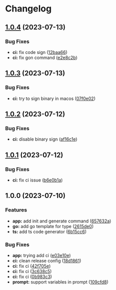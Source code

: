 # Changelog

## [1.0.4](https://github.com/PromptPal/cli/compare/v1.0.3...v1.0.4) (2023-07-13)


### Bug Fixes

* **ci:** fix code sign ([12baa66](https://github.com/PromptPal/cli/commit/12baa668628ea143c2cc61a3baeeae5e647a9007))
* **ci:** fix gon command ([e2e8c2b](https://github.com/PromptPal/cli/commit/e2e8c2b513f5cd2880b7ae1c8a2af065fde3fd34))

## [1.0.3](https://github.com/PromptPal/cli/compare/v1.0.2...v1.0.3) (2023-07-13)


### Bug Fixes

* **ci:** try to sign binary in macos ([07f0e02](https://github.com/PromptPal/cli/commit/07f0e02c1ae3a54e8315d259dc2ff08c8d6852eb))

## [1.0.2](https://github.com/PromptPal/cli/compare/v1.0.1...v1.0.2) (2023-07-12)


### Bug Fixes

* **ci:** disable binary sign ([af16c1e](https://github.com/PromptPal/cli/commit/af16c1efc4927fc6d8d32b5c9196ec20358d3cf1))

## [1.0.1](https://github.com/PromptPal/cli/compare/v1.0.0...v1.0.1) (2023-07-12)


### Bug Fixes

* **ci:** fix ci issue ([b6e0b1a](https://github.com/PromptPal/cli/commit/b6e0b1a6e243a01edb87b570f08f30034669fcc8))

## 1.0.0 (2023-07-10)


### Features

* **app:** add init and generate command ([657632a](https://github.com/PromptPal/cli/commit/657632a729bac7f25dbd674f657efd3b9dcd681e))
* **go:** add go template for type ([2615de0](https://github.com/PromptPal/cli/commit/2615de0094b94d02524a4c31f5806bd9e2b6e62a))
* **ts:** add ts code generator ([6b15cc6](https://github.com/PromptPal/cli/commit/6b15cc66f12d9bbac73fc8f8dfb2e624d01cfdfb))


### Bug Fixes

* **app:** trying add ci ([e03e10e](https://github.com/PromptPal/cli/commit/e03e10eff590b7d6f70633690cdfdcf4f61b2e12))
* **ci:** clean release config ([18d1861](https://github.com/PromptPal/cli/commit/18d186135d9f0e77f7f3efe80c85117f3b2aef9f))
* **ci:** fix ci ([42f705e](https://github.com/PromptPal/cli/commit/42f705e262c20dedb8831db95852029dcd742c47))
* **ci:** fix ci ([3c638c5](https://github.com/PromptPal/cli/commit/3c638c5314d7cd4ebbb7596807245022a0d30855))
* **ci:** fix ci ([0b983c3](https://github.com/PromptPal/cli/commit/0b983c30bfa40f9b8f68e21e42cd14413f76e103))
* **prompt:** support variables in prompt ([109cfd8](https://github.com/PromptPal/cli/commit/109cfd88f22505051758f19ef5ba89d335b52cf9))
